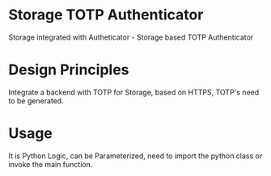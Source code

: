 # Storage TOTP Authenticator
Storage integrated with Autheticator - Storage based TOTP Authenticator

# Design Principles
Integrate a backend with TOTP for Storage, based on HTTPS, TOTP's need to be generated.

# Usage
It is Python Logic, can be Parameterized, need to import the python class or invoke the main function.
